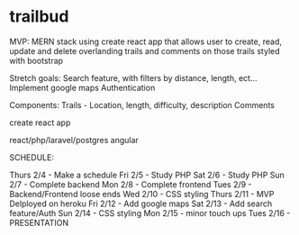 # trailbud

MVP:
MERN stack using create react app that allows user to create, read, update and delete overlanding trails and comments on those trails styled with bootstrap

Stretch goals:
Search feature, with filters by distance, length, ect...
Implement google maps
Authentication

Components:
Trails - Location, length, difficulty, description
Comments

create react app

react/php/laravel/postgres
angular


SCHEDULE:

Thurs 2/4  - Make a schedule
Fri   2/5  - Study PHP
Sat   2/6  - Study PHP
Sun   2/7  - Complete backend
Mon   2/8  - Complete frontend
Tues  2/9  - Backend/Frontend loose ends
Wed   2/10 - CSS styling
Thurs 2/11 - MVP Delployed on heroku
Fri   2/12 - Add google maps
Sat   2/13 - Add search feature/Auth
Sun   2/14 - CSS styling
Mon   2/15 - minor touch ups
Tues  2/16 - PRESENTATION